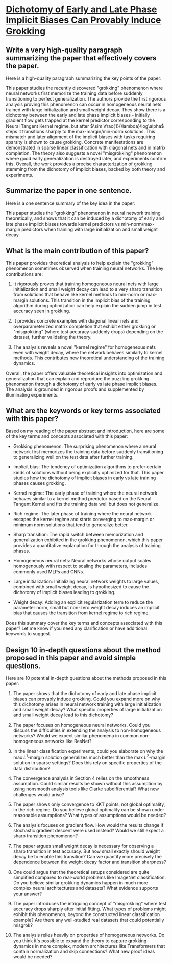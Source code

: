 # [Dichotomy of Early and Late Phase Implicit Biases Can Provably Induce   Grokking](https://arxiv.org/abs/2311.18817)

## Write a very high-quality paragraph summarizing the paper that effectively covers the paper.

 Here is a high-quality paragraph summarizing the key points of the paper:

This paper studies the recently discovered "grokking" phenomenon where neural networks first memorize the training data before suddenly transitioning to perfect generalization. The authors provide the first rigorous analysis proving this phenomenon can occur in homogeneous neural nets trained with large initialization and small weight decay. They show there is a dichotomy between the early and late phase implicit biases - initially gradient flow gets trapped at the kernel predictor corresponding to the Neural Tangent Kernel regime, but after $\sim \frac{1}{\lambda}\log\alpha$ steps it transitions sharply to the max-margin/min-norm solutions. This mismatch and later alignment of the implicit biases with tasks requiring sparsity is shown to cause grokking. Concrete manifestations are demonstrated in sparse linear classification with diagonal nets and in matrix completion. The theory also suggests a novel "misgrokking" phenomenon where good early generalization is destroyed later, and experiments confirm this. Overall, the work provides a precise characterization of grokking stemming from the dichotomy of implicit biases, backed by both theory and experiments.


## Summarize the paper in one sentence.

 Here is a one sentence summary of the key idea in the paper:

This paper studies the "grokking" phenomenon in neural network training theoretically, and shows that it can be induced by a dichotomy of early and late phase implicit biases towards kernel predictors vs min-norm/max-margin predictors when training with large initialization and small weight decay.


## What is the main contribution of this paper?

 This paper provides theoretical analysis to help explain the "grokking" phenomenon sometimes observed when training neural networks. The key contributions are:

1. It rigorously proves that training homogeneous neural nets with large initialization and small weight decay can lead to a very sharp transition from solutions that behave like kernel methods to min-norm or max-margin solutions. This transition in the implicit bias of the training algorithm during optimization can help explain the sudden jump in test accuracy seen in grokking.

2. It provides concrete examples with diagonal linear nets and overparameterized matrix completion that exhibit either grokking or "misgrokking" (where test accuracy suddenly drops) depending on the dataset, further validating the theory. 

3. The analysis reveals a novel "kernel regime" for homogeneous nets even with weight decay, where the network behaves similarly to kernel methods. This contributes new theoretical understanding of the training dynamics.

Overall, the paper offers valuable theoretical insights into optimization and generalization that can explain and reproduce the puzzling grokking phenomenon through a dichotomy of early vs late phase implicit biases. The analysis is grounded in rigorous proofs and supplemented by illuminating experiments.


## What are the keywords or key terms associated with this paper?

 Based on my reading of the paper abstract and introduction, here are some of the key terms and concepts associated with this paper:

- Grokking phenomenon: The surprising phenomenon where a neural network first memorizes the training data before suddenly transitioning to generalizing well on the test data after further training.

- Implicit bias: The tendency of optimization algorithms to prefer certain kinds of solutions without being explicitly optimized for that. This paper studies how the dichotomy of implicit biases in early vs late training phases causes grokking.

- Kernel regime: The early phase of training where the neural network behaves similar to a kernel method predictor based on the Neural Tangent Kernel and fits the training data well but does not generalize. 

- Rich regime: The later phase of training where the neural network escapes the kernel regime and starts converging to max-margin or minimum norm solutions that tend to generalize better.

- Sharp transition: The rapid switch between memorization and generalization exhibited in the grokking phenomenon, which this paper provides a quantitative explanation for through the analysis of training phases.  

- Homogeneous neural nets: Neural networks whose output scales homogenously with respect to scaling the parameters, includes commonly used MLPs and CNNs.

- Large initialization: Initializing neural network weights to large values, combined with small weight decay, is hypothesized to cause the dichotomy of implicit biases leading to grokking.

- Weight decay: Adding an explicit regularization term to reduce the parameter norm, small but non-zero weight decay induces an implicit bias that causes the transition from kernel regime to rich regime.

Does this summary cover the key terms and concepts associated with this paper? Let me know if you need any clarification or have additional keywords to suggest.


## Design 10 in-depth questions about the method proposed in this paper and avoid simple questions.

 Here are 10 potential in-depth questions about the methods proposed in this paper:

1. The paper shows that the dichotomy of early and late phase implicit biases can provably induce grokking. Could you expand more on why this dichotomy arises in neural network training with large initialization and small weight decay? What specific properties of large initialization and small weight decay lead to this dichotomy?

2. The paper focuses on homogeneous neural networks. Could you discuss the difficulties in extending the analysis to non-homogeneous networks? Would we expect similar phenomena in common non-homogeneous networks like ResNet?

3. In the linear classification experiments, could you elaborate on why the max $L^1$-margin solution generalizes much better than the max $L^2$-margin solution in sparse settings? Does this rely on specific properties of the data distribution?

4. The convergence analysis in Section 4 relies on the smoothness assumption. Could similar results be shown without this assumption by using nonsmooth analysis tools like Clarke subdifferential? What new challenges would arise?

5. The paper shows only convergence to KKT points, not global optimality, in the rich regime. Do you believe global optimality can be shown under reasonable assumptions? What types of assumptions would be needed? 

6. The analysis focuses on gradient flow. How would the results change if stochastic gradient descent were used instead? Would we still expect a sharp transition phenomenon?

7. The paper argues small weight decay is necessary for observing a sharp transition in test accuracy. But how small exactly should weight decay be to enable this transition? Can we quantify more precisely the dependence between the weight decay factor and transition sharpness?

8. One could argue that the theoretical setups considered are quite simplified compared to real-world problems like ImageNet classification. Do you believe similar grokking dynamics happen in much more complex neural architectures and datasets? What evidence supports your answer?

9. The paper introduces the intriguing concept of "misgrokking" where test accuracy drops sharply after initial fitting. What types of problems might exhibit this phenomenon, beyond the constructed linear classification example? Are there any well-studied real datasets that could potentially misgrok?

10. The analysis relies heavily on properties of homogeneous networks. Do you think it's possible to expand the theory to capture grokking dynamics in more complex, modern architectures like Transformers that contain normalization and skip connections? What new proof ideas would be needed?
